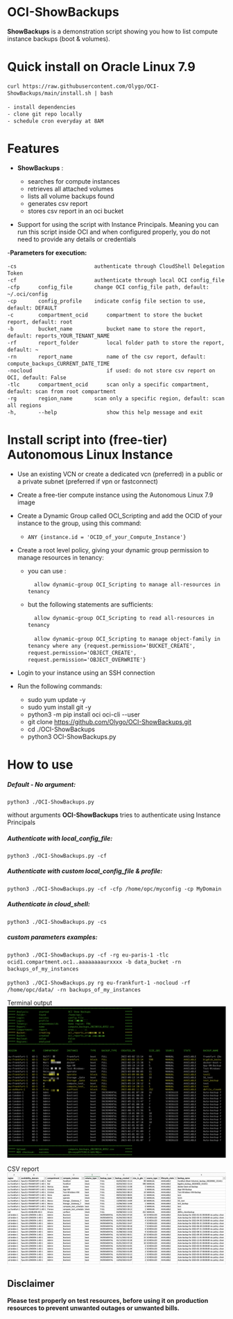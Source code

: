 # OCI-ShowBackups

**ShowBackups** is a demonstration script showing you how to list compute instance backups (boot & volumes).

# Quick install on Oracle Linux 7.9 

	curl https://raw.githubusercontent.com/Olygo/OCI-ShowBackups/main/install.sh | bash

	- install dependencies
	- clone git repo locally
	- schedule cron everyday at 8AM

# Features 
- **ShowBackups** :
	- searches for compute instances
	- retrieves all attached volumes 
	- lists all volume backups found
	- generates csv report
	- stores csv report in an oci bucket 

- Support for using the script with Instance Principals. Meaning you can run this script inside OCI and when configured properly, you do not need to provide any details or credentials

-**Parameters for execution:**

```
-cs                      	authenticate through CloudShell Delegation Token
-cf                      	authenticate through local OCI config_file
-cfp      config_file     	change OCI config_file path, default: ~/.oci/config
-cp       config_profile  	indicate config file section to use, default: DEFAULT
-c        compartment_ocid  	compartment to store the bucket report, default: root
-b        bucket_name       	bucket name to store the report, default: reports_YOUR_TENANT_NAME
-rf       report_folder     	local folder path to store the report, default: ~
-rn       report_name       	name of the csv report, default: compute_backups_CURRENT_DATE_TIME
-nocloud                    	if used: do not store csv report on OCI, default: False
-tlc      compartment_ocid  	scan only a specific compartment, default: scan from root compartment
-rg       region_name  		scan only a specific region, default: scan all regions
-h,       --help            	show this help message and exit

```

# Install script into (free-tier) Autonomous Linux Instance

- Use an existing VCN or create a dedicated vcn (preferred) in a public or a private subnet (preferred if vpn or fastconnect)
- Create a free-tier compute instance using the Autonomous Linux 7.9 image
- Create a Dynamic Group called OCI_Scripting and add the OCID of your instance to the group, using this command:
  - `ANY {instance.id = 'OCID_of_your_Compute_Instance'}`
- Create a root level policy, giving your dynamic group permission to manage resources in tenancy:

	- you can use :

			allow dynamic-group OCI_Scripting to manage all-resources in tenancy

	- but the following statements are sufficients:

			allow dynamic-group OCI_Scripting to read all-resources in tenancy
 
			allow dynamic-group OCI_Scripting to manage object-family in tenancy where any {request.permission='BUCKET_CREATE', request.permission='OBJECT_CREATE', request.permission='OBJECT_OVERWRITE'}

- Login to your instance using an SSH connection

- Run the following commands:
  - sudo yum update -y
  - sudo yum install git -y
  - python3 -m pip install oci oci-cli --user
  - git clone https://github.com/Olygo/OCI-ShowBackups.git
  - cd ./OCI-ShowBackups
  - python3 OCI-ShowBackups.py


# How to use
##### Default - No argument:
	
	python3 ./OCI-ShowBackups.py

without arguments **OCI-ShowBackups** tries to authenticate using Instance Principals

##### Authenticate with local_config_file:
	
	python3 ./OCI-ShowBackups.py -cf

##### Authenticate with custom local_config_file & profile:
	
	python3 ./OCI-ShowBackups.py -cf -cfp /home/opc/myconfig -cp MyDomain

##### Authenticate in cloud_shell:
	
	python3 ./OCI-ShowBackups.py -cs

##### custom parameters examples:
	
	python3 ./OCI-ShowBackups.py -cf -rg eu-paris-1 -tlc ocid1.compartment.oc1..aaaaaaaaurxxxx -b data_bucket -rn backups_of_my_instances

	python3 ./OCI-ShowBackups.py rg eu-frankfurt-1 -nocloud -rf /home/opc/data/ -rn backups_of_my_instances
	
Terminal output
![Script Output](./output.png)

CSV report
![Tag Instance](./csv_report.png)

## Disclaimer
**Please test properly on test resources, before using it on production resources to prevent unwanted outages or unwanted bills.**
